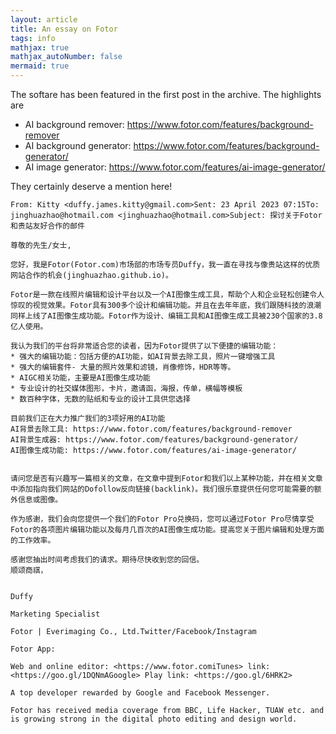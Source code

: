 ```yaml
---
layout: article
title: An essay on Fotor
tags: info
mathjax: true
mathjax_autoNumber: false
mermaid: true
---
```


The softare has been featured in the first post in the archive. The highlights are

- AI background remover: <https://www.fotor.com/features/background-remover>
- AI background generator: <https://www.fotor.com/features/background-generator/>
- AI image generator: <https://www.fotor.com/features/ai-image-generator/>

They certainly deserve a mention here!

```
From: Kitty <duffy.james.kitty@gmail.com>Sent: 23 April 2023 07:15To: jinghuazhao@hotmail.com <jinghuazhao@hotmail.com>Subject: 探讨关于Fotor和贵站友好合作的邮件
 
尊敬的先生/女士,

您好，我是Fotor(Fotor.com)市场部的市场专员Duffy，我一直在寻找与像贵站这样的优质网站合作的机会(jinghuazhao.github.io)。

Fotor是一款在线照片编辑和设计平台以及一个AI图像生成工具，帮助个人和企业轻松创建令人惊叹的视觉效果。Fotor具有300多个设计和编辑功能。并且在去年年底，我们跟随科技的浪潮同样上线了AI图像生成功能。Fotor作为设计、编辑工具和AI图像生成工具被230个国家的3.8亿人使用。

我认为我们的平台将非常适合您的读者，因为Fotor提供了以下便捷的编辑功能：
* 强大的编辑功能：包括方便的AI功能，如AI背景去除工具，照片一键增强工具
* 强大的编辑套件- 大量的照片效果和滤镜，肖像修饰，HDR等等。
* AIGC相关功能，主要是AI图像生成功能
* 专业设计的社交媒体图形，卡片，邀请函，海报，传单，横幅等模板
* 数百种字体，无数的贴纸和专业的设计工具供您选择

目前我们正在大力推广我们的3项好用的AI功能
AI背景去除工具: https://www.fotor.com/features/background-remover
AI背景生成器: https://www.fotor.com/features/background-generator/
AI图像生成功能: https://www.fotor.com/features/ai-image-generator/


请问您是否有兴趣写一篇相关的文章，在文章中提到Fotor和我们以上某种功能，并在相关文章中添加指向我们网站的Dofollow反向链接(backlink)。我们很乐意提供任何您可能需要的额外信息或图像。

作为感谢，我们会向您提供一个我们的Fotor Pro兑换码，您可以通过Fotor Pro尽情享受Fotor的各项图片编辑功能以及每月几百次的AI图像生成功能。提高您关于图片编辑和处理方面的工作效率。

感谢您抽出时间考虑我们的请求。期待尽快收到您的回信。
顺颂商祺，


Duffy

Marketing Specialist

Fotor | Everimaging Co., Ltd.Twitter/Facebook/Instagram

Fotor App:

Web and online editor: <https://www.fotor.comiTunes> link: <https://goo.gl/1DQNmAGoogle> Play link: <https://goo.gl/6HRK2>

A top developer rewarded by Google and Facebook Messenger.

Fotor has received media coverage from BBC, Life Hacker, TUAW etc. and is growing strong in the digital photo editing and design world.
```
